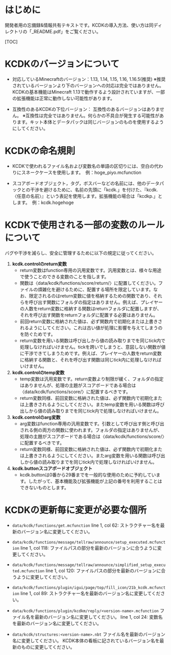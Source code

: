 # はじめに

開発者用の忘備録&情報共有テキストです。KCDKの導入方法、使い方は同ディレクトリの「_README.pdf」をご覧ください。

[TOC]

# KCDKのバージョンについて

* 対応しているMinecraftのバージョン：1.13, 1.14, 1.15, 1.16, 1.16.5(推奨)
  ※推奨されているバージョンより下のバージョンへの対応は完全ではありません。KCDKの基本機能はMinecraft 1.13で動作するよう設計されていますが、一部の拡張機能は正常に動作しない可能性があります。

* 互換性のあるKCDKの下位バージョン：	互換性のあるバージョンはありません。
  ※互換性は完全ではありません。何らかの不具合が発生する可能性があります。キット本体とデータパックは同じバージョンのものを使用するようにしてください。



# KCDKの命名規則

* KCDKで使われるファイル名および変数名の単語の区切りには、空白の代わりにスネークケースを使用します。　例：hoge_piyo.mcfunction

* スコアボードオブジェクト，タグ，ボスバーなどの名前には、他のデータパックとの干渉を避けるために、名前の先頭に「kcdk.」を付けた、『kcdk.〈任意の名前〉』という表記を使用します。拡張機能の場合は「kcdkp.」とします。　例：kcdk.hogehoge



# KCDKで使用される一部の変数のルールについて

バグや干渉を減らし、安全に管理するために以下の規定に従ってください。

1. **kcdk.controlのreturn変数**
   * return変数はfunction専用の汎用変数です。汎用変数とは、様々な用途で使うことのできる変数のことを指します。
   * 関数は〈data/kcdk/functions/score/return/〉に配置してください。ファイルの煩雑化を避けるために、配置する場所を限定しています。なお、限定されるのはreturn変数に値を格納するための関数であり、それらを呼び出す関数にフォルダの指定はありません。例えば、プレイヤーの人数をreturn変数に格納する関数はreturnフォルダに配置しますが、それを呼び出す関数をreturnフォルダに配置する必要はありません。
   * 前回return変数に格納された値は、必ず関数内で初期化または上書きされるようにしてください。これは古い値が処理に影響を与えてしまうのを防ぐためです。
   * return変数を用いる関数は呼び出しから値の読み取りまでを同じtick内で処理しなければいけません。tickを跨いでしまうと、意図しない関数が値に干渉できてしまうためです。例えば、プレイヤーの人数をreturn変数に格納する関数と、それを呼び出す関数は同じtick内に処理しなければいけません。
2. **kcdk.controlのtemp変数**
   * temp変数は汎用変数です。return変数より制限が緩く、フォルダの指定はありませんが、処理の主題がスコアボードである場合は〈data/kcdk/functions/score/〉に配置するべきです。
   * return変数同様、前回変数に格納された値は、必ず関数内で初期化または上書きされるようにしてください。またtemp変数を用いる関数は呼び出しから値の読み取りまでを同じtick内で処理しなければいけません。
3. **kcdk.controlのarg変数**
   * arg変数はfunction専用の汎用変数です。引数として呼び出す側と呼び出される側の両方の関数に使われます。フォルダの指定はありませんが、処理の主題がスコアボードである場合は〈data/kcdk/functions/score/〉に配置するべきです。
   * return変数同様、前回変数に格納された値は、必ず関数内で初期化または上書きされるようにしてください。またarg変数を用いる関数は呼び出しから値の読み取りまでを同じtick内で処理しなければいけません。
4. **kcdk.buttonスコアボードオブジェクト**
   * kcdk.buttonは0番から29番までを一般的な使用のために予約しています。したがって、基本機能及び拡張機能が上記の番号を利用することはできないものとします。



# KCDKの更新毎に変更が必要な個所

* `data/kcdk/functions/get.mcfunction`
  line 1, col 62: ストラクチャー名を最新のバージョン名に変更してください。

* `data/kcdk/functions/message/tellraw/announce/setup_executed.mcfunction`
  line 1, col 118: ファイルパスの部分を最新のバージョンに合うように変更してください。

* `data/kcdk/functions/message/tellraw/announce/simplified_setup_executed.mcfunction`
  line 1, col 120: ファイルパスの部分を最新のバージョンに合うように変更してください。

* `data/kcdk/functions/plugin/igui/page/top/fill_icon/21b_kcdk.mcfunction`
  line 1, col 89: ストラクチャー名を最新のバージョン名に変更してください。

* `data/kcdk/functions/plugin/kcdkm/reply/<version-name>.mcfunction`
  ファイル名を最新のバージョン名に変更してください。
  line 1, col 24: 変数名を最新のバージョン名に変更してください。

* `data/kcdk/structures:<version-name>.nbt`
ファイル名を最新のバージョン名に変更してください。
KCDK本体の看板に記されているバージョン名を最新のものに変更してください。

